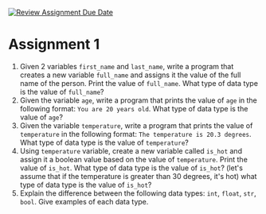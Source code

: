 [![Review Assignment Due Date](https://classroom.github.com/assets/deadline-readme-button-22041afd0340ce965d47ae6ef1cefeee28c7c493a6346c4f15d667ab976d596c.svg)](https://classroom.github.com/a/JfJHanOt)
# Assignment 1


1. Given 2 variables `first_name` and `last_name`, write a program that creates a new variable `full_name` and assigns it the value of the full name of the person. Print the value of `full_name`. What type of data type is the value of `full_name`?
2. Given the variable `age`, write a program that prints the value of `age` in the following format: `You are 20 years old`. What type of data type is the value of `age`?
3. Given the variable `temperature`, write a program that prints the value of `temperature` in the following format: `The temperature is 20.3 degrees`. What type of data type is the value of `temperature`?
4. Using `temperature` variable, create a new variable called `is_hot` and assign it a boolean value based on the value of `temperature`. Print the value of `is_hot`. What type of data type is the value of `is_hot`? (let's assume that if the temperature is greater than 30 degrees, it's hot) what type of data type is the value of `is_hot`?
5. Explain the difference between the following data types: `int`, `float`, `str`, `bool`. Give examples of each data type.
